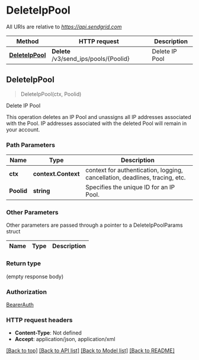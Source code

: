 # DeleteIpPool

All URIs are relative to *https://api.sendgrid.com*

Method | HTTP request | Description
------------- | ------------- | -------------
[**DeleteIpPool**](DeleteIpPool.md#DeleteIpPool) | **Delete** /v3/send_ips/pools/{Poolid} | Delete IP Pool



## DeleteIpPool

> DeleteIpPool(ctx, Poolid)

Delete IP Pool

This operation deletes an IP Pool and unassigns all IP addresses associated with the Pool. IP addresses associated with the deleted Pool will remain in your account.

### Path Parameters


Name | Type | Description
------------- | ------------- | -------------
**ctx** | **context.Context** | context for authentication, logging, cancellation, deadlines, tracing, etc.
**Poolid** | **string** | Specifies the unique ID for an IP Pool.

### Other Parameters

Other parameters are passed through a pointer to a DeleteIpPoolParams struct


Name | Type | Description
------------- | ------------- | -------------

### Return type

 (empty response body)

### Authorization

[BearerAuth](../README.md#BearerAuth)

### HTTP request headers

- **Content-Type**: Not defined
- **Accept**: application/json, application/xml

[[Back to top]](#) [[Back to API list]](../README.md#documentation-for-api-endpoints)
[[Back to Model list]](../README.md#documentation-for-models)
[[Back to README]](../README.md)

